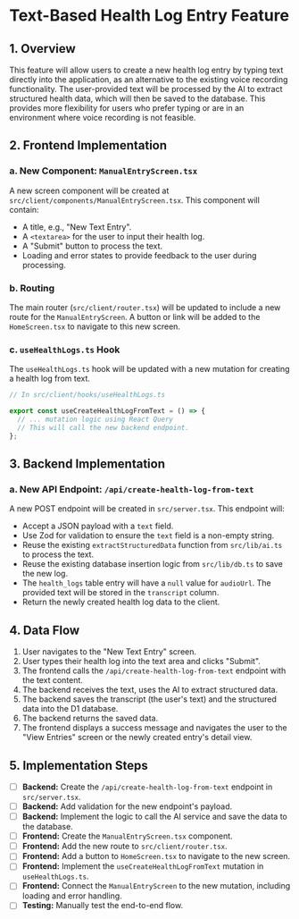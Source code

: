 # Text-Based Health Log Entry Feature

## 1. Overview

This feature will allow users to create a new health log entry by typing text directly into the application, as an alternative to the existing voice recording functionality. The user-provided text will be processed by the AI to extract structured health data, which will then be saved to the database. This provides more flexibility for users who prefer typing or are in an environment where voice recording is not feasible.

## 2. Frontend Implementation

### a. New Component: `ManualEntryScreen.tsx`

A new screen component will be created at `src/client/components/ManualEntryScreen.tsx`. This component will contain:
- A title, e.g., "New Text Entry".
- A `<textarea>` for the user to input their health log.
- A "Submit" button to process the text.
- Loading and error states to provide feedback to the user during processing.

### b. Routing

The main router (`src/client/router.tsx`) will be updated to include a new route for the `ManualEntryScreen`. A button or link will be added to the `HomeScreen.tsx` to navigate to this new screen.

### c. `useHealthLogs.ts` Hook

The `useHealthLogs.ts` hook will be updated with a new mutation for creating a health log from text.

```typescript
// In src/client/hooks/useHealthLogs.ts

export const useCreateHealthLogFromText = () => {
  // ... mutation logic using React Query
  // This will call the new backend endpoint.
};
```

## 3. Backend Implementation

### a. New API Endpoint: `/api/create-health-log-from-text`

A new POST endpoint will be created in `src/server.tsx`. This endpoint will:
- Accept a JSON payload with a `text` field.
- Use Zod for validation to ensure the `text` field is a non-empty string.
- Reuse the existing `extractStructuredData` function from `src/lib/ai.ts` to process the text.
- Reuse the existing database insertion logic from `src/lib/db.ts` to save the new log.
- The `health_logs` table entry will have a `null` value for `audioUrl`. The provided text will be stored in the `transcript` column.
- Return the newly created health log data to the client.

## 4. Data Flow

1.  User navigates to the "New Text Entry" screen.
2.  User types their health log into the text area and clicks "Submit".
3.  The frontend calls the `/api/create-health-log-from-text` endpoint with the text content.
4.  The backend receives the text, uses the AI to extract structured data.
5.  The backend saves the transcript (the user's text) and the structured data into the D1 database.
6.  The backend returns the saved data.
7.  The frontend displays a success message and navigates the user to the "View Entries" screen or the newly created entry's detail view.

## 5. Implementation Steps

-   [ ] **Backend:** Create the `/api/create-health-log-from-text` endpoint in `src/server.tsx`.
-   [ ] **Backend:** Add validation for the new endpoint's payload.
-   [ ] **Backend:** Implement the logic to call the AI service and save the data to the database.
-   [ ] **Frontend:** Create the `ManualEntryScreen.tsx` component.
-   [ ] **Frontend:** Add the new route to `src/client/router.tsx`.
-   [ ] **Frontend:** Add a button to `HomeScreen.tsx` to navigate to the new screen.
-   [ ] **Frontend:** Implement the `useCreateHealthLogFromText` mutation in `useHealthLogs.ts`.
-   [ ] **Frontend:** Connect the `ManualEntryScreen` to the new mutation, including loading and error handling.
-   [ ] **Testing:** Manually test the end-to-end flow.
